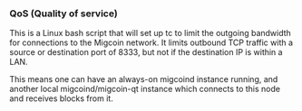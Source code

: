 ### QoS (Quality of service) ###

This is a Linux bash script that will set up tc to limit the outgoing bandwidth for connections to the Migcoin network. It limits outbound TCP traffic with a source or destination port of 8333, but not if the destination IP is within a LAN.

This means one can have an always-on migcoind instance running, and another local migcoind/migcoin-qt instance which connects to this node and receives blocks from it.
